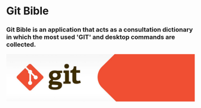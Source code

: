 # Git Bible
### Git Bible is an application that acts as a consultation dictionary in which the most used 'GIT' and desktop commands are collected.

<!--
![alt text](https://raw.githubusercontent.com/username/projectname/branch/path/to/img.png)
-->

![Git](https://github.com/beatrizsmerino/git-bible/blob/documentation/documentation/images/git.jpeg)